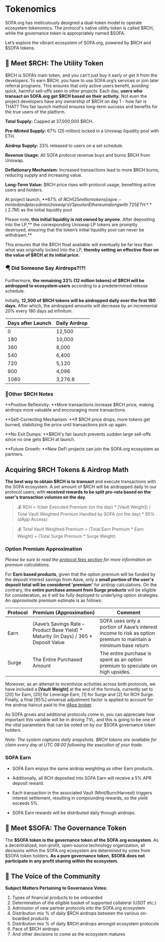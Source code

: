 # Tokenomics

SOFA.org has meticulously designed a dual-token model to operate ecosystem tokenomics. The protocol's native utility token is called $RCH, while the governance token is appropriately named $SOFA.

Let’s explore the vibrant ecosystem of SOFA.org, powered by $RCH and $SOFA tokens.

## 🤝 **Meet $RCH: The Utility Token**

$RCH is SOFA’s main token, and you can’t just buy it early or get it from the developers. To earn $RCH, you have to use SOFA.org’s services or join later referral programs. This ensures that only active users benefit, avoiding quick, harmful sell-offs seen in other projects. Each day, **users who transact on SOFA.org get $RCH based on their activity.** Not even the project developers have any ownership of $RCH on day 1 - how fair is THAT? This fair launch method ensures long-term success and benefits for the true users of the platform.

**Total Supply:** Capped at 37,000,000 $RCH.

**Pre-Minted Supply:** 67% (25 million) locked in a Uniswap liquidity pool with ETH.

**Airdrop Supply:** 33% released to users on a set schedule.

**Revenue Usage:** All SOFA protocol revenue buys and burns $RCH from Uniswap.

**Deflationary Mechanism:** Increased transactions lead to more $RCH burns, reducing supply and increasing value.

**Long-Term Value:** $RCH price rises with protocol usage, benefiting active users and holders.

At project launch, **67% of $RCH (25 million tokens) is pre-minted and placed into Uniswap's V3 pool on Ethereum along with ~725 ETH** (~$2.7M) as the initial liquidity pool

Please note, **this initial liquidity is not owned by anyone**. After depositing into the LP,** the corresponding Uniswap LP tokens are promptly destroyed, ensuring that the token’s initial liquidity pool can never be withdrawn.**

This ensures that the $RCH float available will eventually be far less than what was originally locked into the LP, **thereby setting an effective floor on the value of $RCH at its initial price.**

### 🪂 Did Someone Say Airdrops?!?!

Furthermore, **the remaining 33% (12 million tokens) of $RCH will be airdropped to ecosystem users** according to a predetermined release schedule.

Initially, **12,500 of $RCH tokens will be airdropped daily over the first 180 days.** After which, the airdropped amounts will decrease by an incremental 20% every 180 days ad infinitum.

| **Days after Launch** | **Daily Airdrop** |
| --------------------- | ----------------- |
| 0                     | 12,500            |
| 180                   | 10,000            |
| 360                   | 8,000             |
| 540                   | 6,400             |
| 720                   | 5,120             |
| 900                   | 4,096             |
| 1080                  | 3,276.8           |

### 📝Other $RCH Notes

**Positive Reflexivity: **More transactions increase $RCH price, making airdrops more valuable and encouraging more transactions.

**Self-Correcting Mechanism: **If $RCH price drops, more tokens get burned, stabilizing the price until transactions pick up again.

**No Exit Dumps: **$RCH's fair launch prevents sudden large sell-offs since no one gets $RCH at launch.

**Future Growth: **New DeFi projects can join the SOFA.org ecosystem as partners.

## Acquiring $RCH Tokens & Airdrop Math

**The best way to obtain $RCH is to transact** and execute transactions with the SOFA ecosystem.  A set amount of $RCH will be airdropped daily to our protocol users, with **received rewards to be split pro-rata based on the user's transaction volumes on the day**.

> 💰 RCH = (User Executed Premium (on the day) * [Vault Weight]) / Total Vault Weighted Premium Handled by SOFA (on the day) * 95% (dApp Access)

> 💰 Total Vault Weighted Premium = (Total Earn Premium * Earn Weight) + (Total Surge Premium * Surge Weight)

### Option Premium Approximation

_Please be sure to read the [protocol fees section](../technical-design/fees.md) for more information on premium calculations._

For **Earn based products**, given that the option premium will be funded by the deposit interest savings from Aave, only a **small portion of the user's deposit total will be considered 'premium'** for airdrop calculations. On the contrary, the **entire purchase amount from Surge products** will be eligible for consideration, as it will be fully deployed to underlying option strategies.  An _approximate_ premium estimate is as follows:

| **Protocol** | **Premium (Approximation)**                                                             | **Comment**                                                                                                     |
| ------------ | --------------------------------------------------------------------------------------- | --------------------------------------------------------------------------------------------------------------- |
| Earn         | (Aave’s Savings Rate – Product Base Yield) * Maturity (in Days) / 365 * Deposit Value | SOFA uses only a portion of Aave’s interest income to risk as option premium to maintain a minimum base return |
| Surge        | The Entire Purchased Amount                                                             | The entire purchase is spent as an option premium to speculate on high upsides.                                 |

Moreover, as an attempt to incentivize activities across both protocols, we have included a **[Vault Weight]** at the end of the formula, currently set to [20] for Earn, [20] for Leverage Earn, [1] for Surge and [2] for RCH Surge.  Finally, a final [95%] universal adjustment factor is applied to account for the airdrop haircut paid to the [dApp broker](../INTRO.md).

As SOFA grows and additional protocols come in, you can appreciate how important this variable will be in driving TVL, and this is going to be one of the vital parameters that can be voted on by our $SOFA governance token holders.

_Note: The system captures daily snapshots. $RCH tokens are available for claim every day at UTC 08:00 following the execution of your trade._

### SOFA Earn

- SOFA Earn enjoys the same airdrop weighting as other Earn products. 

- Additionally, all RCH deposited into SOFA Earn will receive a 5% APR deposit reward. 

- Each transaction in the associated Vault (Mint/Burn/Harvest) triggers interest settlement, resulting in compounding rewards, so the yield exceeds 5%. 

- SOFA Earn rewards will be distributed daily through airdrops.

## 🤝 **Meet $SOFA: The Governance Token**

The **$SOFA token is the governance token of the SOFA.org ecosystem**. As a decentralized, non-profit, open-source technology organization, all decisions within the SOFA.org ecosystem are determined by votes from $SOFA token holders. **As a pure governance token, $SOFA does not participate in any profit sharing within the ecosystem.**

## 🎤 The Voice of the Community

**Subject Matters Pertaining to Governance Votes:**

1. Types of financial products to be onboarded
2. Determination of the eligible basket of supported collateral (USDT etc.)
3. Admission of new partner protocols into the SOFA.org ecosystem
4. Distribution mix % of daily $RCH airdrops between the various on-boarded products
5. Distribution mix % of daily $RCH airdrops amongst ecosystem protocols
6. Pace of $RCH airdrops
7. And other decisions to come as the ecosystem matures


